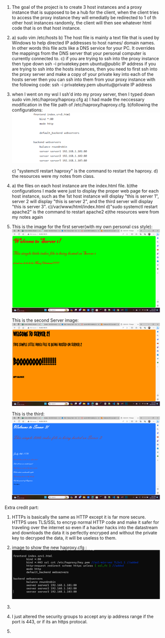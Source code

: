 1. The goal of the project is to create 3 host instances and a proxy instance that is supposed to be a hub for the client, when the client tries to access the proxy instance they will emediatly be redirected to 1 of th other host instances randomly, the client will then see whatever html code that is on that host instance.

2. a) sudo vim /etc/hosts
   b) The host file is mainly a text file that is used by Windows to help directed IP addresses to host names/ domain names. In other words this file acts like a DNS service for your PC. It overrides the mappings from the DNS server that your personal computer is currently connected to.
   c) if you are trying to ssh into the proxy instance then type down
                            ssh -i privatekey.pem ubuntu@public IP address
      if you are trying to ssh into the hosts instances, then you need to first ssh into the proxy server and make a copy of your private key into each of the hosts server then you can ssh into them from your proxy instance with the following code:
                            ssh -i privatekey.pem ubuntu@private IP address
3. when I went on my wsl I ssh'd into my proxy server, then I typed down sudo vim /etc/haproxy/haproxy.cfg
    a) I had made the neccessary modification in the file path of /etc/haproxy/haproxy.cfg.
    b)following the configurations:
         ![alt text](config.png)
            
    c) "systemctl restart haproxy" is the command to restart the haproxy.
    d) the resources were my notes from class.

5. 
    a) the files on each host instance are the index.html file.
    b)the configurations I made were just to display the proper web page for each host instance, such as the 1st host instance will display "this is server 1", server 2 will display "this is server 2", and the third server will display "this is server 3".
    c)/var/www/html/index.html
    d)"sudo systemctl restart apache2" is the command to restart apache2
    e)the resources were from my notes again

6. 
    This is the image for the first server(with my own personal css style):
        ![alt text](Server1.png)

    This is the second Server image:
        ![alt text](Server2.png)

    This is the third:
        ![alt text](Server3.png)




Extra credit part:

   1. HTTPs is basically the same as HTTP except it is far more secure. HTTPS uses TLS/SSL to encryp normal HTTP code and make it safer for traveling over the internet so even if a hacker hacks into the datastream and downloads the data it is perfectly encryped and without the private key to decryped the data, it will be useless to them.

   2. image to show the new haproxy.cfg :
      ![alt text](https.png)

   3. 

   4. I just altered the security groups to accept any ip address range if the port is 443, or if its an https protocal.

   5.
